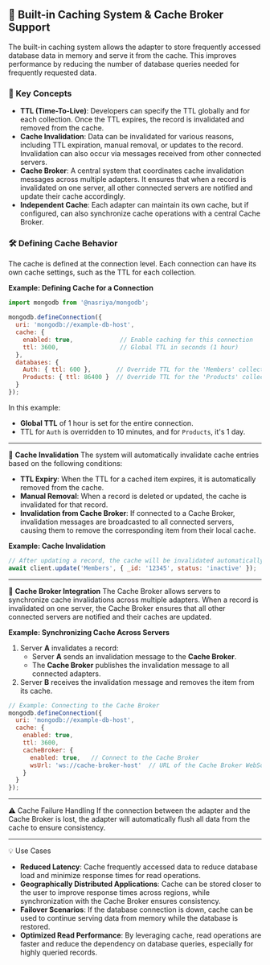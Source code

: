 ## 🧠 Built-in Caching System & Cache Broker Support

The built-in caching system allows the adapter to store frequently accessed database data in memory and serve it from the cache. This improves performance by reducing the number of database queries needed for frequently requested data.

### 📌 Key Concepts
- **TTL (Time-To-Live)**: Developers can specify the TTL globally and for each collection. Once the TTL expires, the record is invalidated and removed from the cache.
- **Cache Invalidation**: Data can be invalidated for various reasons, including TTL expiration, manual removal, or updates to the record. Invalidation can also occur via messages received from other connected servers.
- **Cache Broker**: A central system that coordinates cache invalidation messages across multiple adapters. It ensures that when a record is invalidated on one server, all other connected servers are notified and update their cache accordingly.
- **Independent Cache**: Each adapter can maintain its own cache, but if configured, can also synchronize cache operations with a central Cache Broker.


### 🛠️ Defining Cache Behavior
The cache is defined at the connection level. Each connection can have its own cache settings, such as the TTL for each collection.

**Example: Defining Cache for a Connection**
```js
import mongodb from '@nasriya/mongodb';

mongodb.defineConnection({
  uri: 'mongodb://example-db-host',
  cache: {
    enabled: true,             // Enable caching for this connection
    ttl: 3600,                 // Global TTL in seconds (1 hour)
  },
  databases: {
    Auth: { ttl: 600 },       // Override TTL for the 'Members' collection (10 minutes)
    Products: { ttl: 86400 }  // Override TTL for the 'Products' collection (1 day)
  }
});
```
In this example:
- **Global TTL** of 1 hour is set for the entire connection.
- TTL for `Auth` is overridden to 10 minutes, and for `Products`, it's 1 day.

___

🔄 **Cache Invalidation** The system will automatically invalidate cache entries based on the following conditions:
- **TTL Expiry**: When the TTL for a cached item expires, it is automatically removed from the cache.
- **Manual Removal**: When a record is deleted or updated, the cache is invalidated for that record.
- **Invalidation from Cache Broker**: If connected to a Cache Broker, invalidation messages are broadcasted to all connected servers, causing them to remove the corresponding item from their local cache.

**Example: Cache Invalidation**
```js
// After updating a record, the cache will be invalidated automatically.
await client.update('Members', { _id: '12345', status: 'inactive' });
```
___

🔗 **Cache Broker Integration** The Cache Broker allows servers to synchronize cache invalidations across multiple adapters. When a record is invalidated on one server, the Cache Broker ensures that all other connected servers are notified and their caches are updated.

**Example: Synchronizing Cache Across Servers**

1. Server **A** invalidates a record:
   - Server **A** sends an invalidation message to the **Cache Broker**.
   - The **Cache Broker** publishes the invalidation message to all connected adapters.
2. Server **B** receives the invalidation message and removes the item from its cache.

```js
// Example: Connecting to the Cache Broker
mongodb.defineConnection({
  uri: 'mongodb://example-db-host',
  cache: {
    enabled: true,
    ttl: 3600,
    cacheBroker: {
      enabled: true,   // Connect to the Cache Broker
      wsUrl: 'ws://cache-broker-host'  // URL of the Cache Broker WebSocket
    }
  }
});
```
___

⚠️ Cache Failure Handling If the connection between the adapter and the Cache Broker is lost, the adapter will automatically flush all data from the cache to ensure consistency.

___

💡 Use Cases

- **Reduced Latency**: Cache frequently accessed data to reduce database load and minimize response times for read operations.
- **Geographically Distributed Applications**: Cache can be stored closer to the user to improve response times across regions, while synchronization with the Cache Broker ensures consistency.
- **Failover Scenarios**: If the database connection is down, cache can be used to continue serving data from memory while the database is restored.
- **Optimized Read Performance**: By leveraging cache, read operations are faster and reduce the dependency on database queries, especially for highly queried records.